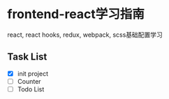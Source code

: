 # frontend-react学习指南
react, react hooks, redux, webpack, scss基础配置学习

## Task List
- [x] init project
- [ ] Counter
- [ ] Todo List
